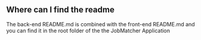 ## Where can I find the readme
The back-end README.md is combined with the front-end README.md and you can find it in the root folder of the
the JobMatcher Application

